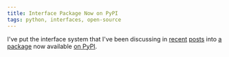 ```yaml
---
title: Interface Package Now on PyPI
tags: python, interfaces, open-source
---
```


I've put the interface system that I've been discussing in [recent](/posts/2014-01-29-interfaces-in-python.html) [posts](/posts/2014-01-30-testing-interfaces-in-python.html) into [a package](https://github.com/zeckalpha/interface-mixins) now available [on PyPI](https://pypi.python.org/pypi/interface-mixins).
